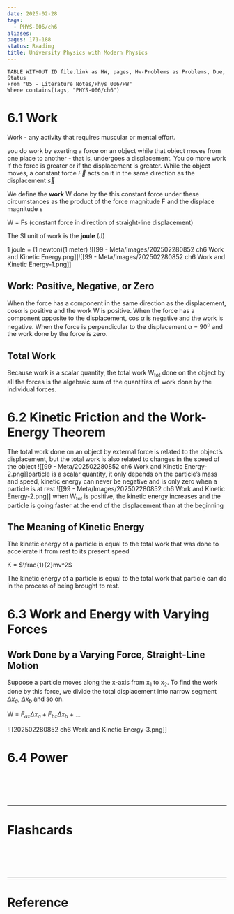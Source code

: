 ```yaml
---
date: 2025-02-28
tags:
  - PHYS-006/ch6
aliases: 
pages: 171-188
status: Reading
title: University Physics with Modern Physics
---
```

```dataview
TABLE WITHOUT ID file.link as HW, pages, Hw-Problems as Problems, Due, Status
From "05 - Literature Notes/Phys 006/HW"
Where contains(tags, "PHYS-006/ch6")
```

# 6.1 Work
Work - any activity that requires muscular or mental effort.

you do work by exerting a force on an object while that object moves from one place to another - that is, undergoes a displacement. You do more work if the force is greater or if the displacement is greater. While the object moves, a constant force $\overrightarrow{F}$ acts on it in the same direction as the displacement $\overrightarrow{s}$ 

We define the **work** W done by the this constant force under these circumstances as the product of the force magnitude F and the displace magnitude s

W = Fs (constant force in direction of straight-line displacement)

The SI unit of work is the **joule** (J)

1 joule = (1 newton)(1 meter)
![[99 - Meta/Images/202502280852 ch6 Work and Kinetic Energy.png]]![[99 - Meta/Images/202502280852 ch6 Work and Kinetic Energy-1.png]]

## Work: Positive, Negative, or Zero
When the force has a component in the same direction as the displacement, cos$\alpha$  is positive and the work W is positive. When the force has a component opposite to the displacement, cos $\alpha$ is negative and the work is negative. When the force is perpendicular to the displacement $\alpha$ = 90<sup>o</sup> and the work done by the force is zero. 

## Total Work
Because work is a scalar quantity, the total work W<sub>tot</sub> done on the object by all the forces is the algebraic sum of the quantities of work done by the individual forces.

# 6.2 Kinetic Friction and the Work-Energy Theorem
The total work done on an object by external force is related to the object’s displacement, but the total work is also related to changes in the speed of the object
![[99 - Meta/202502280852 ch6 Work and Kinetic Energy-2.png]]particle is a scalar quantity, it only depends on the particle’s mass and speed, kinetic energy can never be negative and is only zero when a particle is at rest
![[99 - Meta/Images/202502280852 ch6 Work and Kinetic Energy-2.png]]
when W<sub>tot</sub> is positive, the kinetic energy increases and the particle is going faster at the end of the displacement than at the beginning

## The Meaning of Kinetic Energy
The kinetic energy of a particle is equal to the total work that was done to accelerate it from rest to its present speed

K = $\frac{1}{2}mv^2$ 

The kinetic energy of a particle is equal to the total work that particle can do in the process of being brought to rest.

# 6.3 Work and Energy with Varying Forces
## Work Done by a Varying Force, Straight-Line Motion
Suppose a particle moves along the x-axis from x<sub>1</sub> to x<sub>2</sub>. To find the work done by this force, we divide the total displacement into narrow segment $\Delta{x_a}$, $\Delta{x_b}$ and so on. 

W = $F_{ax}\Delta{x_a}+F_{bx}\Delta{x_b}$ + $\dots$ 

![[202502280852 ch6 Work and Kinetic Energy-3.png]]

# 6.4 Power


# ‌
---
# Flashcards


# ‌
---
# Reference
